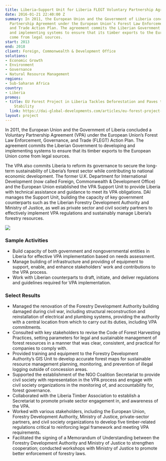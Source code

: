 ```yaml
---
title: Liberia—Support Unit for Liberia FLEGT Voluntary Partnership Agreement (VPA)
date: 2016-01-21 22:40:00 Z
summary: In 2011, the European Union and the Government of Liberia concluded a Voluntary
  Partnership Agreement under the European Union’s Forest Law Enforcement, Governance,
  and Trade Action Plan. The agreement commits the Liberian Government to developing
  and implementing systems to ensure that its timber exports to the European Union
  come from legal sources.
start: 2013
end: 2018
client: Foreign, Commonwealth & Development Office
solutions:
- Economic Growth
- Environment
- Governance
- Natural Resource Management
regions:
- Sub-Saharan Africa
country:
- Liberia
promos:
- title: EU Forest Project in Liberia Tackles Deforestation and Paves the Way for
    Stability
  link: https://dai-global-developments.com/articles/eu-forest-project-in-liberia-tackles-deforestation-and-paves-the-way-for-stability
layout: project
---
```


In 2011, the European Union and the Government of Liberia concluded a Voluntary Partnership Agreement (VPA) under the European Union’s Forest Law Enforcement, Governance, and Trade (FLEGT) Action Plan. The agreement commits the Liberian Government to developing and implementing systems to ensure that its timber exports to the European Union come from legal sources.

The VPA also commits Liberia to reform its governance to secure the long-term sustainability of Liberia’s forest sector while contributing to national economic development. The former U.K. Department for International Development (now called Foreign, Commonwealth & Development Office) and the European Union established the VPA Support Unit to provide Liberia with technical assistance and guidance to meet its VPA obligations. DAI manages the Support Unit, building the capacity of key government counterparts such as the Liberian Forestry Development Authority and Ministry of Justice, as well as private sector and civil society partners to effectively implement VPA regulations and sustainably manage Liberia’s forestry resources.

![](https://assetify-dai.com/projects/LiberiaHTSPE.jpg)

### Sample Activities

* Build capacity of both government and nongovernmental entities in Liberia for effective VPA implementation based on needs assessment.
* Manage building of infrastructure and providing of equipment to support, enable, and enhance stakeholders’ work and contributions to the VPA process.
* Work with Liberian counterparts to draft, initiate, and deliver regulations and guidelines required for VPA implementation.

### Select Results

* Managed the renovation of the Forestry Development Authority building damaged during civil war, including structural reconstruction and reinstallation of electrical and plumbing systems, providing the authority with a central location from which to carry out its duties, including VPA commitments.
* Consulted with key stakeholders to revise the Code of Forest Harvesting Practices, setting parameters for legal and sustainable management of forest resources in a manner that was clear, consistent, and practical for companies to comply with.
* Provided training and equipment to the Forestry Development Authority’s GIS Unit to develop accurate forest maps for sustainable resource management planning, monitoring, and prevention of illegal logging outside of concession areas.
* Supported the establishment of the NGO Coalition Secretariat to provide civil society with representation in the VPA process and engage with civil society organizations in the monitoring of, and accountability for, forest governance.
* Collaborated with the Liberia Timber Association to establish a Secretariat to promote private sector engagement in, and awareness of the VPA.
* Worked with various stakeholders, including the European Union, Forestry Development Authority, Ministry of Justice, private-sector partners, and civil society organizations to develop five timber-related regulations critical to reinforcing legal framework and meeting VPA requirements.
* Facilitated the signing of a Memorandum of Understanding between the Forestry Development Authority and Ministry of Justice to strengthen cooperation; conducted workshops with Ministry of Justice to promote better enforcement of forestry laws.